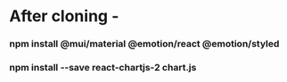 # After cloning - 
### npm install @mui/material @emotion/react @emotion/styled
### npm install --save react-chartjs-2 chart.js
